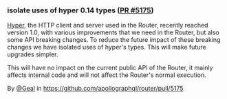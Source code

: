 ### isolate uses of hyper 0.14 types ([PR #5175](https://github.com/apollographql/router/pull/5175))

[Hyper](https://hyper.rs/), the HTTP client and server used in the Router, recently reached version 1.0, with various improvements that we need in the Router, but also some API breaking changes.
To reduce the future impact of these breaking changes we have isolated uses of hyper's types. This will make future upgrades simpler.

This will have no impact on the current public API of the Router, it mainly affects internal code and will not affect the Router's normal execution.

By [@Geal](https://github.com/Geal) in https://github.com/apollographql/router/pull/5175